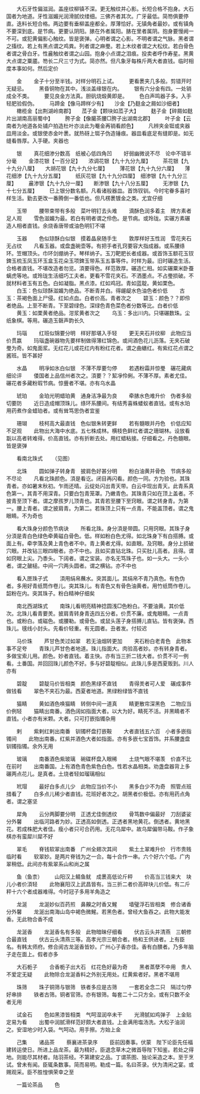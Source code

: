 <!-- { "loadSidebar": true } -->
　　大石牙性偏滋润。盖座纹柳镇不深。更无触纹并心影。长短合格不抱身。大石国者为地道。牙性滋媚光润滑腻纹缕细。三佛齐者其次。广牙最低。简笏俱要停直。迭料长短合格。两边要有垂柳盖座都全。厚薄恰好。无镇角者最妙。或有镇角不要深到底。是节病。更要认阴阳。脿在外者属阳。脿在里者属阴。抱身要慢阙一不可。或犯黄偏影心触纹。皆是褒弹。心明者谓之心影。不明者谓之气脉。黑者谓之搐纹。若上有黑点谓之鸡粪。列者谓之麻璺。若上木纹者谓之大松纹。若白骨色者谓之骨白牙。性麄触纹者谓之山园。抱身小点谓之泪痕。投卖者呼作寿星。黑黄大点谓之粟靥。笏长二尺三寸为式。简亦然。但凡象牙每株斤两大者直钱。临时相度本事如何。然后定价

　　金
　　金子十分至半钱。对样分明石上试。
　　更看褁夹几多般。剪错开时无疑忌。
　　黑昏铜物在其中。浅淡盖缘银在内。
　　银有六分金有四。一处销成全不类。
　　要见良金方法真。胆矾烧煅黄即是。
　　色白声鸣器子多。入手轻肥验假伪。
　　马蹄金【像马蹄样少有】　　沙金【乃麸金之屑如沙细者】
　　橄榄金【出荆湖岭南郡】　　苽子金【颗块如苽子大】
　　麸子金【碎屑如麸片出湖南高丽蜀中】
　　胯子金【像臈茶腰□胯子出湖南北郡】
　　叶子金【云南者为地道各处铺户拍造杜叶亦淡此为罨金再销看颜色】
　　凡辨夹金铤或夹器皿用淡金。或银使赤金叶褁。就热砑上铤子伪造锤痕。器皿看底足有缝即是。如无缝看唇厚。入手硬。夹器也

　　银
　　真花细渗分数高　纸被心低四角凹
　　好弱幽微说不尽　论中不错半分毫
　　金漆花银【一百分足】　　浓调花银【九十九分九厘】
　　茶花银【九十九分八厘】　　大胡花银【九十九分七厘】
　　薄花银【九十九分六厘】　　薄花细渗【九十九分五厘】
　　纸灰花银【九十九分四厘】　细渗银【九十九分三厘】
　　麄渗银【九十九分一厘】　　断渗银【九十八分五厘】
　　无渗银【九十七分五厘】
　　巳上银分数名额。凡看诸般器皿。首饰钗钏。今时宅眷多喜时样生活。勤去更改一番腾倒一番低也。但凡楞褁镀金之类。尤宜仔细

　　玉带
　　腰带束带有多般　菜叶明钉去头难
　　滴酥色润多着主　牌方素者足人观
　　雪色滋媚为最。若白有明者谓之伶色。是节病。或玲珑。实碾方素碾造人相者直钱。余烧香唐带或油色明钉不堪

　　玉器
　　色似琼酥白似银　摸着晶泉随手生
　　敦厚样好玉性润　雪花夹石无占纹
　　凡看玉器。或盘盏碗壶等。有把手者孔窍要容大指成器。或系腰绦环。笠帽顶头。巾环剑绷纳子。琴样纳子。玉刀靶肥长者成器。或首饰玉额花玉钗錍玉梳玉凤玉环玉盒玉花朵玉项錍玉带系玉五事等件。时样为最。旧时碾造生活。合格者直钱。不堪改造者勿览。湏要得色。样范敦厚。碾造仁相。如实碾粟米卧蚕螭虎等地。或玲珑生活细巧工夫者。更看不雪花夹石。不洒墨点。不占璺损破。不就材料者玉有五色。白如凝脂。黑点漆。红如鸡冠。青如蓝靛。黄如栗色。
　　白玉：色似琼酥滋媚为绝品。不断青并白。得龌龊水色油色者价低
　　古玉：茶褐色面上尸侵。红如点血。白者价高。青者次之
　　碧玉：颜色？？即伶者绝品。上至不断青。下至碧绿色。深绿色青色菜色者分数等比。白者价低
　　黄玉：如栗黄者绝品。泔浆黄者次之
　　乌玉：多出川内。只堪碾数珠。尘纸象棋。等用。碾造玉磬声韵长久

　　玛瑙
　　红班似锦要分明　样好那堪入手轻
　　更无夹石并纹柳　此物应当价贯嬴
　　玛瑙盏碗器物先要样制做得薄红锦色。或间酒色花儿沥落。无夹石破璺为奇。如鬼面浆。无红花儿或花红内有粉红花者。谓之曲蟮红。有紫红花点谓之酱班。皆不甚好

　　水晶
　　明凈如氷白似银　不薄不厚要匀停
　　若遇粉霜并惊璺　碾花藏病细论评
　　倭国者上品信州者次之。湏要？？絜凈伶俐。不薄不厚。素者尤佳。碾花者多藏粉瑕节病。惊舋者不堪。亦有乌水晶

　　琥珀
　　金珀光明蜡珀黄　通身洁净最为良
　　牵脿水色难升价　伪者多般切要防
　　近日造成帽顶珠儿。绦环系腰间。有结秀喜蛛蝼蚁者直钱。或有水珀用药煮作金蜡珀者。或有耸笃思伪者宜鉴

　　珊瑚
　　枝柯高大最直钱　色似银朱转更鲜
　　若有髓眼并丹色　价低应知不足观
　　此物出大海中水底。五七株成林。横枝色鲜红者谓之珊瑚林。设放看翫以高者转难得。价高直钱。亦有折断去处。用红蜡粘接。仔细看之。丹色髓眼。皆是褒弹

　　看南北珠式
　　（见图）

　　北珠
　　圆如弹子转身青　披肩色好甚分明
　　粉白油黄并骨色　节病多般不尽论
　　凡看北珠颜色。湏是看讫。闭目再闪看。颜色一同。方为验也。其珠青者。亦如暑末秋初。乍雨还晴。云绽处闪出青天带。白云中现出青天。此青系真色第一。其青不用深青。只要白包青笼罩。乃嫩青色。其珠青只如在顶上盖者。不披青至顶下者。谓之摩孩罗儿顶青也。其青若至腰下至窍眼。谓之转身青。为第一。腰上青者。谓之披肩青。为第二。若珠顶上只有一点青。不能盖顶者。谓之鬼眼睛。不为奇也

　　看大珠身分颜色节病诀
　　所看北珠。身分湏是带圆。只用窍眼。其珠子身分湏是青白色绿色牵黄磁白骨色。低。样如粉白色尤得。如北珠身下有白搭膊。或面上有。牵孛落及黄上青色者不中。青上黄者尤得。如直眼。及窍眼。身分上损破穴眼。并改钻三眼四眼者。亦不中也。且如买直钻北珠。只买肚儿高者。且得。谓如窍眼上尖。乃黍头。下阔者。谓之宝装。亦名无笃珠子也。如一头大。一头小者。谓之皷槌。中间一穴两头圆者。谓之横钻。亦不中也

　　看入匣珠子式
　　湏用绢帛蘸水。突其面儿。其绢帛不青乃真色。有色伪者。多用好青纸筒作卷儿。突其珠儿。有青色又有骨色油黄者。用竹纸筒作卷儿。韶粉在内。突其珠子。粉白精神仔细矣

　　南北西湖珠式
　　南珠儿看明亮精神捻圆浅□色粉白。不要油黄。其价低次。北珠儿看青要羙。披肩青转身青迭四五分者。价贯不廉。或鬼眼睛。一点青也。或粉白。或磁色。或腰勒。或骨色。或鼠头莲子身搭膊儿直钻。皆有褒弹。西珠儿。氁线小封头。先看价轻重。有无圆者。丑者发。付较迟

　　马价珠
　　芦甘色羙过如翠　若无油烟转更加
　　夹石粉白老青色　此物本事不足夸
　　青珠儿芦甘色者地道。珠儿指面大。肉验高者妙。亦有转身青者。多做宝索儿用。颜色。妙者直钱。着主快。亦有当三折二钱大者。价贯不可一例看。土番国。并回回珠儿颜色不好。多与好碧靛相似。此珠儿多是西夏贩到。川人亦有

　　碧靛
　　碧靛马价皆相类　颜色黑绿不直钱
　　青得羙者可人爱　碾成事件做钱看
　　翠色不夹石为最。西夏者地道。黑绿粉绿皆不直钱

　　猫睛
　　黄如酒色唤猫睛　转侧中间一道真
　　睛更散帘深黑色　二物应当价例轻
　　猫睛出南番。酒色阔如指面大者。以大为好。睛死不活。并黑睛者不直钱。小者亦有米颗。大者。只可打嵌指镯杂用

　　剌
　　紫剌红剌出南番　钏镯杯盘打嵌鞍
　　大者直钱五六百　小者多嵌指镯间
　　此物出南番。红紫并酒色大者如指面。亦有多嵌七宝首饰。并系腰盏盘钏镯指镯。余外无用

　　玻璃
　　南番酒色紫玻璃　碗碟杯盘入眼稀
　　土烧气眼不堪羡　价直不比在前时
　　出南番国。上有酒色青色紫色白色。性若水晶相类。劝盏盘器背上多碾两点花儿。是真者。土烧者轻如瑠璃相似

　　玳瑁
　　最好白多点儿少　此物应当价不小
　　黑多白少不为奇　照管点班措看了
　　白多点儿稀少者直钱。花班好者次之。胡黑者价极低。亦有用药点角者。谓之塞坚

　　犀角
　　云分两脚要分明　正透尤佳倒透纹
　　骨笃数中偏最好　刀刮婆娑分外馨
　　出临河路者为妙。正透高如倒透。正透者黑地黄花。倒透者。黄地黑花。若成株肥大者佳。瘦小者只可合药用。无花乌犀中。故乌犀偏带马鞍。作子象棋亦有蛮犀川犀不好

　　翠毛
　　脊钱软翠出南番　广州全翅次其间
　　紫土土翠难升价　行市贵贱临时看
　　软翠妙。是两片脊钱为之一合。每十合作一串。六个好六个低。广内翠稍低。此间亦有紫翠系山和尚之属

　　鱼（鱼柰）
　　山阳汉上鲭鱼鱿　成褁高低论斤秤
　　价高当三钱来大　块儿小者价湏轻
　　此物襄阳汉上武昌皆有。当三折二者价高碎块儿价低。有二斤秤十六个者成器难得。今时冠子多用羊角造之

　　龙涎
　　龙涎妙似百药煎　鼻齅之时香又鯹
　　墙璧浮石皆相类　修合诸香分外馨
　　龙涎出南海山岛中褐色微鯹。若黑色者。曾经大鱼吞之。此物大能发香。无此物合香不成

　　龙涎香
　　龙涎香名有多般　此物暗昧仔细看
　　伏古云头并清燕　三朝修合最直钱
　　伏古云头清燕三等。高孝光宗三朝合者。杨和王供进者。上有臣名。有韩太师府。修合阅古龙涎香皆妙。广州心子香亦佳。香有白醭者。乃多年脑子走在面上。假者亦多

　　大石栀子
　　合香栀子出大石　红花色好最为奇
　　黑者蒸孽不中用　贵人不爱定无疑
　　此物除合龙涎香料之外别无用处。红黄紫者好。黑者不堪用

　　珠筛
　　珠子铜筛与银筛　铁者多应是古筛
　　一套若全念二只　隔过匀停好串排
　　铁者古筛。铜者官筛。亦有银筛。每套二十二只方全。或有只数不全者无用

　　试金石
　　色如黑漆皆相类　气呵湿润卒未干
　　光滑腻如鸡弹子　上金贴定易为看
　　出蜀中润腻滑样范好颇大者直钱。上金满用塩汤洗。大松子油润之。安湿地少时入袋。气呵动。用手擦。方始上金



　　己集
　　诸品茶
　　蔡襄进茶录序
　　臣前因奏事。伏蒙　陛下论臣先任福建转运使日。所进上品龙茶。最为精好。臣退念草木之微首辱陛下知鉴。若处之得地。则能尽其材者。陆羽茶经。不第建安之品。丁谓茶图、独论采造之本。至于烹试。曾未有闻。臣辄条数事。简而易明。勒成一篇。名曰茶录。伏为清闲之宴。或赐观采。臣不胜惶惧荣幸之至

　　一篇论茶品
　　色
